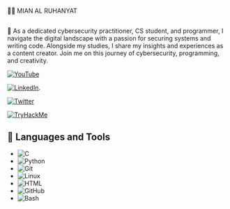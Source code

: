 🏄‍♂️ MIAN AL RUHANYAT


##
👋 As a dedicated cybersecurity practitioner, CS student, and programmer, I navigate the digital landscape with a passion for securing systems and writing code. Alongside my studies, I share my insights and experiences as a content creator. Join me on this journey of cybersecurity, programming, and creativity. 

[![YouTube](https://img.shields.io/badge/YouTube-Mian%20Al%20Ruhanyat-red?style=flat-square&logo=youtube)](https://www.youtube.com/@mian_al_ruhanyat)

[![LinkedIn](https://img.shields.io/badge/LinkedIn-Mian%20Al%20Ruhanyat-%230077B5?style=flat-square&logo=linkedin)](https://www.linkedin.com/in/mian-al-ruhanyat-%F0%9F%87%B5%F0%9F%87%B8-833127247/).

[![Twitter](https://img.shields.io/badge/Twitter-M_Ruhanyat-%231DA1F2?style=flat-square&logo=twitter)](https://twitter.com/M_Ruhanyat)

[![TryHackMe](https://img.shields.io/badge/TryHackMe-MianAlRuhanyat-%23199098?style=flat-square&logo=TryHackMe&logoColor=white)](https://tryhackme.com/p/MianAlRuhanyat)

## 🧰 Languages and Tools

- ![C](https://img.shields.io/badge/C-%2300599C?style=flat-square&logo=C&logoColor=white)
- ![Python](https://img.shields.io/badge/Python-%233776AB?style=flat-square&logo=Python&logoColor=white)
- ![Git](https://img.shields.io/badge/Git-%23F05032?style=flat-square&logo=Git&logoColor=white)
- ![Linux](https://img.shields.io/badge/Linux-%23FCC624?style=flat-square&logo=Linux&logoColor=black)
- ![HTML](https://img.shields.io/badge/HTML-%23E34F26?style=flat-square&logo=HTML5&logoColor=white)
- ![GitHub](https://img.shields.io/badge/GitHub-%23121011?style=flat-square&logo=GitHub&logoColor=white)
- ![Bash](https://img.shields.io/badge/Bash-%234EAA25?style=flat-square&logo=GNU%20Bash&logoColor=white)


